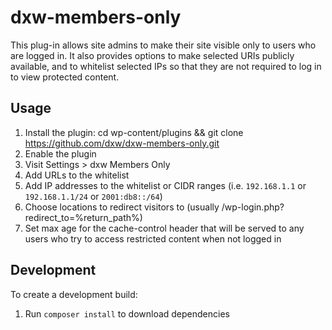 # dxw-members-only

This plug-in allows site admins to make their site visible only to users who are
logged in. It also provides options to make selected URIs publicly available, and
to whitelist selected IPs so that they are not required to log in to view protected
content.

## Usage

1. Install the plugin: cd wp-content/plugins && git clone https://github.com/dxw/dxw-members-only.git
2. Enable the plugin
3. Visit Settings > dxw Members Only
4. Add URLs to the whitelist
5. Add IP addresses to the whitelist or CIDR ranges (i.e. `192.168.1.1` or `192.168.1.1/24` or `2001:db8::/64`)
6. Choose locations to redirect visitors to (usually /wp-login.php?redirect\_to=%return\_path%)
7. Set max age for the cache-control header that will be served to any users who try to access restricted content when not logged in

## Development

To create a development build:
1. Run `composer install` to download dependencies
